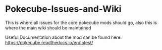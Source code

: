 # Pokecube-Issues-and-Wiki
This is where all issues for the core pokecube mods should go, also this is where the main wiki should be maintained


Useful Documentation about the mod can be found here: https://pokecube.readthedocs.io/en/latest/
